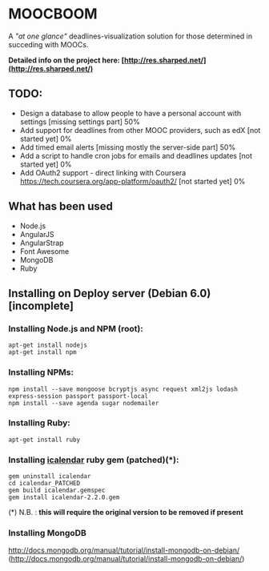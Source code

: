 # MOOCBOOM #

A *"at one glance"* deadlines-visualization solution for those determined in succeding with MOOCs.

**Detailed info on the project here: [http://res.sharped.net/](http://res.sharped.net/)**

## TODO:
* Design a database to allow people to have a personal account with settings [missing settings part] 50%
* Add support for deadlines from other MOOC providers, such as edX [not started yet] 0%
* Add timed email alerts [missing mostly the server-side part] 50%
* Add a script to handle cron jobs for emails and deadlines updates [not started yet] 0%
* Add OAuth2 support - direct linking with Coursera https://tech.coursera.org/app-platform/oauth2/ [not started yet] 0%

## What has been used
* Node.js
* AngularJS
* AngularStrap
* Font Awesome
* MongoDB
* Ruby

## Installing on Deploy server (Debian 6.0) [incomplete]

### Installing Node.js and NPM (root):

    apt-get install nodejs
    apt-get install npm

### Installing NPMs:

    npm install --save mongoose bcryptjs async request xml2js lodash express-session passport passport-local
    npm install --save agenda sugar nodemailer

### Installing Ruby:

    apt-get install ruby
   
### Installing [icalendar](https://github.com/icalendar/icalendar) ruby gem (patched)(*):

    gem uninstall icalendar
    cd icalendar_PATCHED
    gem build icalendar.gemspec 
    gem install icalendar-2.2.0.gem 

(\*) N.B. : **this will require the original version to be removed if present**

### Installing MongoDB

http://docs.mongodb.org/manual/tutorial/install-mongodb-on-debian/ (http://docs.mongodb.org/manual/tutorial/install-mongodb-on-debian/)

